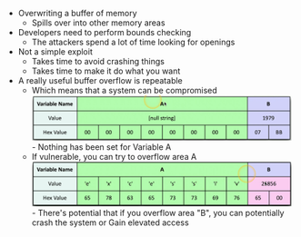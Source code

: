 - Overwriting a buffer of memory
	- Spills over into other memory areas
- Developers need to perform bounds checking
	- The attackers spend a lot of time looking for openings
- Not a simple exploit
	- Takes time to avoid crashing things
	- Takes time to make it do what you want
- A really useful buffer overflow is repeatable
	- Which means that a system can be compromised
![](Images/Pasted%20image%2020231202031042.png)- Nothing has been set for Variable A
	- If vulnerable, you can try to overflow area A
![](Images/Pasted%20image%2020231202031127.png)- There's potential that if you overflow area "B", you can potentially crash the system or Gain elevated access

